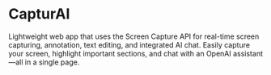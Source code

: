 # CapturAI
Lightweight web app that uses the Screen Capture API for real-time screen capturing, annotation, text editing, and integrated AI chat. Easily capture your screen, highlight important sections, and chat with an OpenAI assistant—all in a single page.
